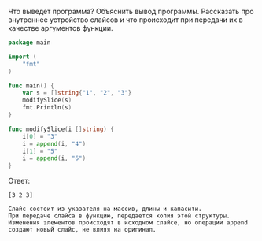 Что выведет программа? Объяснить вывод программы. Рассказать про внутреннее устройство слайсов и что происходит при передачи их в качестве аргументов функции.

```go
package main

import (
	"fmt"
)

func main() {
	var s = []string{"1", "2", "3"}
	modifySlice(s)
	fmt.Println(s)
}

func modifySlice(i []string) {
	i[0] = "3"
	i = append(i, "4")
	i[1] = "5"
	i = append(i, "6")
}
```

Ответ:
```
[3 2 3]

Слайс состоит из указателя на массив, длины и капасити. 
При передаче слайса в функцию, передается копия этой структуры. 
Изменения элементов происходят в исходном слайсе, но операции append создают новый слайс, не влияя на оригинал.
```
